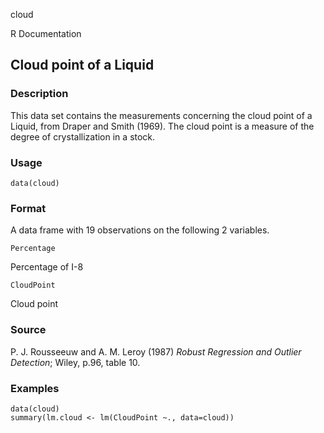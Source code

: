 cloud

R Documentation

## Cloud point of a Liquid

### Description

This data set contains the measurements concerning the cloud point of a
Liquid, from Draper and Smith (1969). The cloud point is a measure of the
degree of crystallization in a stock.

### Usage

    data(cloud)

### Format

A data frame with 19 observations on the following 2 variables.

`Percentage`

Percentage of I-8

`CloudPoint`

Cloud point

### Source

P. J. Rousseeuw and A. M. Leroy (1987) _Robust Regression and Outlier
Detection_; Wiley, p.96, table 10.

### Examples

    
    data(cloud)
    summary(lm.cloud <- lm(CloudPoint ~., data=cloud))
    


